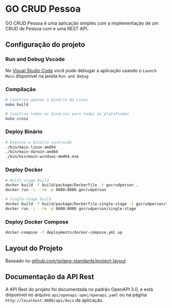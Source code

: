 # GO CRUD Pessoa

GO CRUD Pessoa é uma aplicação simples com a implementação de um CRUD de Pessoa com e uma REST API.

## Configuração do projeto

### Run and Debug Vscode

No [Visual Studio Code](https://code.visualstudio.com/) você pode debugar a aplicação usando o `Launch Main` disponivel na janela `Run and Debug`

### Compilação
```sh
# Constroe apenas o binário do Linux
make build

# Constroe todos os binários para todas as plataformas
make cross
```

### Deploy Binário
```sh
# Execute o binário contruido
./bin/main-linux-amd64
./bin/main-darwin-amd64
./bin/bin/main-windows-amd64.exe
```

### Deploy Docker
```sh
# Multi-stage build
docker build -f build/package/Dockerfile -t gocrudperson .
docker run -i --rm -p 8080:8080 gocrudperson

# Single-stage build
docker build -f build/package/Dockerfile.single-stage -t gocrudperson/single-stage .
docker run -i --rm -p 8080:8080 gocrudperson/single-stage
```

### Deploy Docker Compose
```sh
docker-compose -f deployments/docker-compose.yml up
```

## Layout do Projeto

Baseado no [github.com/golang-standards/project-layout](https://github.com/golang-standards/project-layout)

## Documentação da API Rest

A API Rest do projeto foi documentada no padrão OpenAPI 3.0, e está disponivel no arquivo `api/openapi-spec/openapi.yaml` ou na página `http://localhost:8080/api/docs` da aplicação.